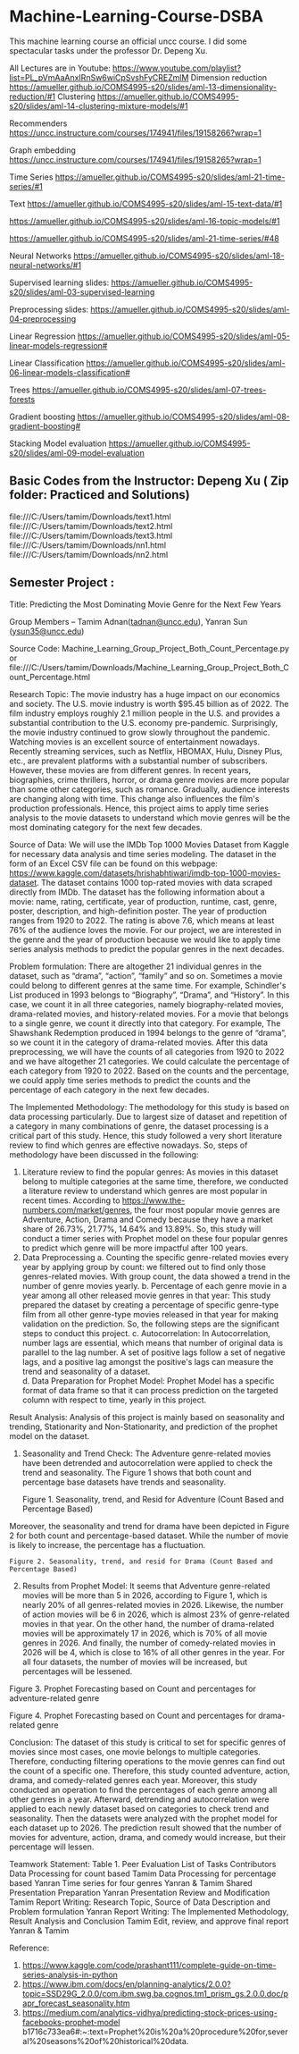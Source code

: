 # Machine-Learning-Course-DSBA
This machine learning course an official uncc course. I did some spectacular tasks under the professor Dr. Depeng Xu.


All Lectures are in Youtube: https://www.youtube.com/playlist?list=PL_pVmAaAnxIRnSw6wiCpSvshFyCREZmlM
Dimension reduction
https://amueller.github.io/COMS4995-s20/slides/aml-13-dimensionality-reduction/#1
Clustering
https://amueller.github.io/COMS4995-s20/slides/aml-14-clustering-mixture-models/#1

Recommenders
https://uncc.instructure.com/courses/174941/files/19158266?wrap=1

Graph embedding
https://uncc.instructure.com/courses/174941/files/19158265?wrap=1

Time Series
https://amueller.github.io/COMS4995-s20/slides/aml-21-time-series/#1

Text
https://amueller.github.io/COMS4995-s20/slides/aml-15-text-data/#1

https://amueller.github.io/COMS4995-s20/slides/aml-16-topic-models/#1

https://amueller.github.io/COMS4995-s20/slides/aml-21-time-series/#48

Neural Networks
https://amueller.github.io/COMS4995-s20/slides/aml-18-neural-networks/#1

Supervised learning
slides: https://amueller.github.io/COMS4995-s20/slides/aml-03-supervised-learning

Preprocessing
slides: https://amueller.github.io/COMS4995-s20/slides/aml-04-preprocessing

Linear Regression
https://amueller.github.io/COMS4995-s20/slides/aml-05-linear-models-regression#

Linear Classification
https://amueller.github.io/COMS4995-s20/slides/aml-06-linear-models-classification#

Trees 
https://amueller.github.io/COMS4995-s20/slides/aml-07-trees-forests

Gradient boosting
https://amueller.github.io/COMS4995-s20/slides/aml-08-gradient-boosting#

Stacking
Model evaluation 
https://amueller.github.io/COMS4995-s20/slides/aml-09-model-evaluation

## Basic Codes from the Instructor: Depeng Xu ( Zip folder: Practiced and Solutions) 

file:///C:/Users/tamim/Downloads/text1.html
file:///C:/Users/tamim/Downloads/text2.html
file:///C:/Users/tamim/Downloads/text3.html
file:///C:/Users/tamim/Downloads/nn1.html
file:///C:/Users/tamim/Downloads/nn2.html

## Semester Project : 

Title: Predicting the Most Dominating Movie Genre for the Next Few Years

Group Members – Tamim Adnan(tadnan@uncc.edu), Yanran Sun (ysun35@uncc.edu)

Source Code: Machine_Learning_Group_Project_Both_Count_Percentage.py or file:///C:/Users/tamim/Downloads/Machine_Learning_Group_Project_Both_Count_Percentage.html

Research Topic: The movie industry has a huge impact on our economics and society. The U.S. movie industry is worth $95.45 billion as of 2022. The film industry employs roughly 2.1 million people in the U.S. and provides a substantial contribution to the U.S. economy pre-pandemic. Surprisingly, the movie industry continued to grow slowly throughout the pandemic. Watching movies is an excellent source of entertainment nowadays. Recently streaming services, such as Netflix, HBOMAX, Hulu, Disney Plus, etc., are prevalent platforms with a substantial number of subscribers. However, these movies are from different genres. In recent years, biographies, crime thrillers, horror, or drama genre movies are more popular than some other categories, such as romance. Gradually, audience interests are changing along with time. This change also influences the film's production professionals. Hence, this project aims to apply time series analysis to the movie datasets to understand which movie genres will be the most dominating category for the next few decades. 

Source of Data: We will use the IMDb Top 1000 Movies Dataset from Kaggle for necessary data analysis and time series modeling. The dataset in the form of an Excel CSV file can be found on this webpage: https://www.kaggle.com/datasets/hrishabhtiwari/imdb-top-1000-movies-dataset. The dataset contains 1000 top-rated movies with data scraped directly from IMDb. The dataset has the following information about a movie: name, rating, certificate, year of production, runtime, cast, genre, poster, description, and high-definition poster. The year of production ranges from 1920 to 2022. The rating is above 7.6, which means at least 76% of the audience loves the movie. For our project, we are interested in the genre and the year of production because we would like to apply time series analysis methods to predict the popular genres in the next decades. 

Problem formulation: There are altogether 21 individual genres in the dataset, such as “drama”, “action”, “family” and so on. Sometimes a movie could belong to different genres at the same time. For example, Schindler's List produced in 1993 belongs to “Biography”, “Drama”, and “History”. In this case, we count it in all three categories, namely biography-related movies, drama-related movies, and history-related movies. For a movie that belongs to a single genre, we count it directly into that category. For example, The Shawshank Redemption produced in 1994 belongs to the genre of “drama”, so we count it in the category of drama-related movies. After this data preprocessing, we will have the counts of all categories from 1920 to 2022 and we have altogether 21 categories. We could calculate the percentage of each category from 1920 to 2022. Based on the counts and the percentage, we could apply time series methods to predict the counts and the percentage of each category in the next few decades. 

The Implemented Methodology: The methodology for this study is based on data processing particularly. Due to largest size of dataset and repetition of a category in many combinations of genre, the dataset processing is a critical part of this study. Hence, this study followed a very short literature review to find which genres are effective nowadays. So, steps of methodology have been discussed in the following:  
1.	Literature review to find the popular genres: As movies in this dataset belong to multiple categories at the same time, therefore, we conducted a literature review to understand which genres are most popular in recent times. According to https://www.the-numbers.com/market/genres, the four most popular movie genres are Adventure, Action, Drama and Comedy because they have a market share of 26.73%, 21.77%, 14.64% and 13.89%. So, this study will conduct a timer series with Prophet model on these four popular genres to predict which genre will be more impactful after 100 years.
2.	Data Preprocessing
a.	Counting the specific genre-related movies every year by applying group by count: we filtered out to find only those genres-related movies. With group count, the data showed a trend in the number of genre movies yearly. 
b.	Percentage of each genre movie in a year among all other released movie genres in that year: This study prepared the dataset by creating a percentage of specific genre-type film from all other genre-type movies released in that year for making validation on the prediction. So, the following steps are the significant steps to conduct this project.
c.	Autocorrelation: In Autocorrelation, number lags are essential, which means that number of original data is parallel to the lag number. A set of positive lags follow a set of negative lags, and a positive lag amongst the positive's lags can measure the trend and seasonality of a dataset.  
d.	Data Preparation for Prophet Model: Prophet Model has a specific format of data frame so that it can process prediction on the targeted column with respect to time, yearly in this project. 

Result Analysis: Analysis of this project is mainly based on seasonality and trending, Stationarity and Non-Stationarity, and prediction of the prophet model on the dataset.  
1.	Seasonality and Trend Check: 
The Adventure genre-related movies have been detrended and autocorrelation were applied to check the trend and seasonality. The Figure 1 shows that both count and percentage base datasets have trends and seasonality. 

         
    Figure 1. Seasonality, trend, and Resid for Adventure (Count Based and Percentage Based)

Moreover, the seasonality and trend for drama have been depicted in Figure 2 for both count and percentage-based dataset. While the number of movie is likely to increase, the percentage has a fluctuation. 
         
    Figure 2. Seasonality, trend, and resid for Drama (Count Based and Percentage Based)

2.	Results from Prophet Model: It seems that Adventure genre-related movies will be more than 5 in 2026, according to Figure 1, which is nearly 20% of all genres-related movies in 2026. Likewise, the number of action movies will be 6 in 2026, which is almost 23% of genre-related movies in that year. On the other hand, the number of drama-related movies will be approximately 17 in 2026, which is 70% of all movie genres in 2026. And finally, the number of comedy-related movies in 2026 will be 4, which is close to 16% of all other genres in the year. For all four datasets, the number of movies will be increased, but percentages will be lessened. 

    
Figure 3. Prophet Forecasting based on Count and percentages for adventure-related genre
 
   
Figure 4. Prophet Forecasting based on Count and percentages for drama-related genre 

Conclusion: 
The dataset of this study is critical to set for specific genres of movies since most cases, one movie belongs to multiple categories. Therefore, conducting filtering operations to the movie genres can find out the count of a specific one. Therefore, this study counted adventure, action, drama, and comedy-related genres each year. Moreover, this study conducted an operation to find the percentages of each genre among all other genres in a year. Afterward, detrending and autocorrelation were applied to each newly dataset based on categories to check trend and seasonality. Then the datasets were analyzed with the prophet model for each dataset up to 2026. The prediction result showed that the number of movies for adventure, action, drama, and comedy would increase, but their percentage will lessen. 

Teamwork Statement: 
Table 1. Peer Evaluation
List of Tasks	Contributors
Data Processing for count based 	Tamim
Data Processing for percentage based 	Yanran
Time series for four genres	Yanran & Tamim Shared
Presentation Preparation	Yanran
Presentation Review and Modification	Tamim 
Report Writing: 
Research Topic, Source of Data Description and Problem formulation	Yanran
Report Writing: 
The Implemented Methodology, Result Analysis and Conclusion	Tamim 
Edit, review, and approve final report	Yanran & Tamim

Reference: 
1.	https://www.kaggle.com/code/prashant111/complete-guide-on-time-series-analysis-in-python
2.	https://www.ibm.com/docs/en/planning-analytics/2.0.0?topic=SSD29G_2.0.0/com.ibm.swg.ba.cognos.tm1_prism_gs.2.0.0.doc/papr_forecast_seasonality.htm
3.	https://medium.com/analytics-vidhya/predicting-stock-prices-using-facebooks-prophet-model b1716c733ea6#:~:text=Prophet%20is%20a%20procedure%20for,several%20seasons%20of%20historical%20data. 


